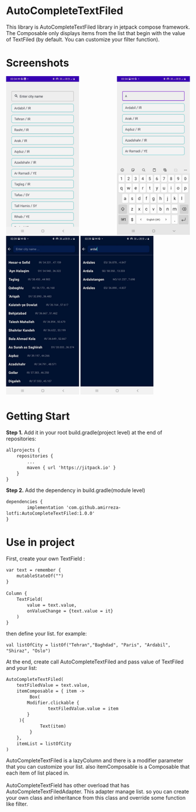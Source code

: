 # AutoCompleteTextFiled
This library is AutoCompleteTextFiled library in jetpack compose framework. 
The Composable only displays items from the list that begin with the value of TextFiled (by default. You can customize your filter function).
# Screenshots
<div>
  <img src="/screenshots/1.jpg" width="200" style="margin-right:100px"/>
  <img src="/screenshots/2.jpg" width="200"/>
  <img src="/screenshots/3.jpg" width="200"/>
  <img src="/screenshots/4.jpg" width="200"/>
 </div>
 
 # Getting Start <br/>


  __Step 1.__  Add it in your root build.gradle(project level) at the end of repositories:

	allprojects {
		repositories {
			...
			maven { url 'https://jitpack.io' }
		}
	}
	
__Step 2.__ Add the dependency in build.gradle(module level)

	dependencies {
	        implementation 'com.github.amirreza-lotfi:AutoCompleteTextFiled:1.0.0'
	}
  
  # Use in project
  First, create your own TextField :
  
    var text = remember {
        mutableStateOf("")
    }
    
    Column {
        TextField(
            value = text.value,
            onValueChange = {text.value = it}
        )
    }
then define your list. for example:

    val listOfCity = listOf("Tehran","Baghdad", "Paris", "Ardabil", "Shiraz", "Oslo")

At the end, create call AutoCompleteTextFiled and pass value of TextFiled and your list:

    AutoCompleteTextFiled(
        textFiledValue = text.value,
        itemComposable = { item ->
             Box(
	     	Modifier.clickable { 
            		textFiledValue.value = item
        	}
	     ){
                 Text(item)
             }            
        },
        itemList = listOfCity 
    )

AutoCompleteTextFiled is a lazyColumn and there is a modifier parameter that you can customize your list. also 
itemComposable is a Composable that each item of list placed in. <br/><br/>
AutoCompleteTextField has other overload that has AutoCompleteTextFiledAdapter. This adapter manage list.
so you can create your own class and inheritance from this class and override some function like filter.
